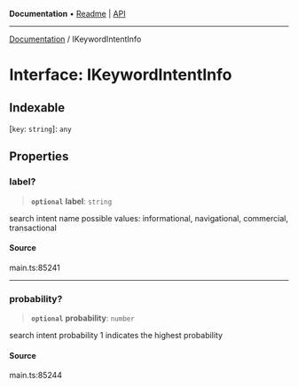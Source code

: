 **Documentation** • [Readme](../README.md) \| [API](../globals.md)

***

[Documentation](../README.md) / IKeywordIntentInfo

# Interface: IKeywordIntentInfo

## Indexable

 \[`key`: `string`\]: `any`

## Properties

### label?

> **`optional`** **label**: `string`

search intent name
possible values: informational, navigational, commercial, transactional

#### Source

main.ts:85241

***

### probability?

> **`optional`** **probability**: `number`

search intent probability
1 indicates the highest probability

#### Source

main.ts:85244
